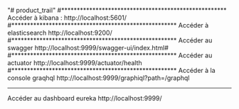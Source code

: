 "# product_trail" 
#*****************************************************
Accéder à kibana :
http://localhost:5601/
#*****************************************************
Accéder à elasticsearch
http://localhost:9200/
#*****************************************************
Accéder au swagger
http://localhost:9999/swagger-ui/index.html#
#*****************************************************
Accéder au actuator
http://localhost:9999/actuator/health
#*****************************************************
Accéder à la console graqhql
http://localhost:9999/graphiql?path=/graphql

*****************************************************
Accéder au dashboard eureka
http://localhost:9999/


